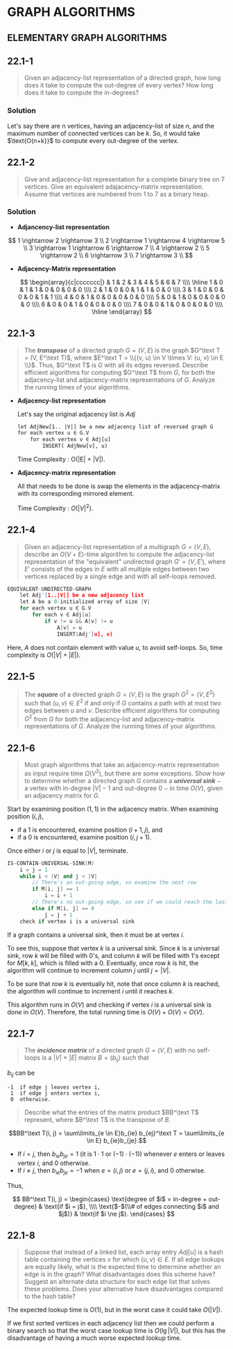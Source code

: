 # GRAPH ALGORITHMS

## ELEMENTARY GRAPH ALGORITHMS

## 22.1-1

> Given an adjacency-list representation of a directed graph, how long does it take to compute the out-degree of every vertex? How long does it take to compute the in-degrees?

### Solution

Let's say there are $\text{n}$ vertices, having an adjacency-list of size $n$, and the maximum number of connected vertices can be $k$.
So, it would take $\text{O(n+k}}$ to compute every out-degree of the vertex.

## 22.1-2

> Give and adjacency-list representation for a complete binary tree on 7 vertices. Give an equivalent adajacency-matrix representation. Assume that vertices are numbered from 1 to 7 as a binary heap.

### Solution

- **Adjancency-list representation**

$$
1 \rightarrow 2 \rightarrow 3 \\
2 \rightarrow 1 \rightarrow 4 \rightarrow 5 \\
3 \rightarrow 1 \rightarrow 6 \rightarrow 7 \\ 
4 \rightarrow 2 \\
5 \rightarrow 2 \\
6 \rightarrow 3 \\
7 \rightarrow 3 \\
$$

- **Adjacency-Matrix representation**

    $$
    \begin{array}{c|ccccccc|}
      & 1 & 2 & 3 & 4 & 5 & 6 & 7 \\\\
    \hline
    1 & 0 & 1 & 1 & 0 & 0 & 0 & 0 \\\\
    2 & 1 & 0 & 0 & 1 & 1 & 0 & 0 \\\\
    3 & 1 & 0 & 0 & 0 & 0 & 1 & 1 \\\\
    4 & 0 & 1 & 0 & 0 & 0 & 0 & 0 \\\\
    5 & 0 & 1 & 0 & 0 & 0 & 0 & 0 \\\\
    6 & 0 & 0 & 1 & 0 & 0 & 0 & 0 \\\\
    7 & 0 & 0 & 1 & 0 & 0 & 0 & 0 \\\\
    \hline
    \end{array}
    $$


## 22.1-3

> The **_transpose_** of a directed graph $G = (V, E)$ is the graph $G^\text T = (V, E^\text T)$, where $E^\text T = \\{(v, u) \in V \times V: (u, v) \in E \\}$. Thus, $G^\text T$ is $G$ with all its edges reversed. Describe efficient algorithms for computing $G^\text T$ from $G$, for both the adjacency-list and adjacency-matrix representations of $G$. Analyze the running times of your algorithms.

- **Adjacency-list representation**
	
	Let's say the original adjacency list is $Adj$
	
	```latex
	let AdjNew[1.. |V|] be a new adjacency list of reversed graph G
	for each vertex u ∈ G.V
		for each vertex v ∈ Adj[u]
			INSERT( AdjNew[v], u)
	```
	
	Time Complexity : $\text{O(|E| + |V|)}$.

- **Adjacency-matrix representation**

	All that needs to be done is swap the elements in the adjacency-matrix with its corresponding mirrored element.
	
	Time Complexity : $O(|V|^2)$.

## 22.1-4

> Given an adjacency-list representation of a multigraph $G = (V, E)$, describe an $O(V + E)$-time algorithm to compute the adjacency-list representation of the "equivalent" undirected graph $G' = (V, E')$, where $E'$ consists of the edges in $E$ with all multiple edges between two vertices replaced by a single edge and with all self-loops removed.


```cpp
EQUIVALENT-UNDIRECTED-GRAPH
    let Adj'[1..|V|] be a new adjacency list
    let A be a 0-initialized array of size |V|
    for each vertex u ∈ G.V
        for each v ∈ Adj[u]
            if v != u && A[v] != u
                A[v] = u
                INSERT(Adj'[u], v)
```

Here, $A$ does not contain element with value $u$, to avoid self-loops.
So, time complexity is $O(|V| + |E|)$.


## 22.1-5

> The **_square_** of a directed graph $G = (V, E)$ is the graph $G^2 = (V, E^2)$ such that $(u, v) \in E^2$ if and only if $G$ contains a path with at most two edges between $u$ and $v$. Describe efficient algorithms for computing $G^2$ from $G$ for both the adjacency-list and adjacency-matrix representations of $G$. Analyze the running times of your algorithms.


## 22.1-6

> Most graph algorithms that take an adjacency-matrix representation as input require time $\Omega(V^2)$, but there are some exceptions. Show how to determine whether a directed graph $G$ contains a **_universal sink_** $-$ a vertex with $\text{in-degree}$ $|V| - 1$ and $\text{out-degree}$ $0$ $-$ in time $O(V)$, given an adjacency matrix for $G$.


Start by examining position $(1, 1)$ in the adjacency matrix. When examining position $(i, j)$,

- if a $1$ is encountered, examine position $(i + 1, j)$, and
- if a $0$ is encountered, examine position $(i, j + 1)$.

Once either $i$ or $j$ is equal to $|V|$, terminate.

```cpp
IS-CONTAIN-UNIVERSAL-SINK(M)
    i = j = 1
    while i < |V| and j < |V|
        // There's an out-going edge, so examine the next row
        if M[i, j] == 1
            i = i + 1
        // There's no out-going edge, so see if we could reach the last column of current row
        else if M[i, j] == 0
            j = j + 1
    check if vertex i is a universal sink
```

If a graph contains a universal sink, then it must be at vertex $i$.

To see this, suppose that vertex $k$ is a universal sink. Since $k$ is a universal sink, row $k$ will be filled with $0$'s, and column $k$ will be filled with $1$'s except for $M[k, k]$, which is filled with a $0$. Eventually, once row $k$ is hit, the algorithm will continue to increment column $j$ until $j = |V|$.

To be sure that row $k$ is eventually hit, note that once column $k$ is reached, the algorithm will continue to increment $i$ until it reaches $k$.

This algorithm runs in $O(V)$ and checking if vertex $i$ is a universal sink is done in $O(V)$. Therefore, the total running time is $O(V) + O(V) = O(V)$.


## 22.1-7

> The **_incidence matrix_** of a directed graph $G = (V, E)$ with no self-loops is a $|V|$ $\times$ $|E|$ matrix $B=(b_\text{ij})$ such that
>
$b_{ij}$ can be
``` 
-1  if edge j leaves vertex i,
 1  if edge j enters vertex i,
 0  otherwise.
```
> Describe what the entries of the matrix product $BB^\text T$ represent, where $B^\text T$ is the transpose of $B$.

$$BB^\text T(i, j) = \sum\limits_{e \in E}b_{ie} b_{ej}^\text T = \sum\limits_{e \in E} b_{ie}b_{je}.$$

- If $i = j$, then $b_{ie} b_{je} = 1$ (it is $1 \cdot 1$ or $(-1) \cdot (-1)$) whenever $e$ enters or leaves vertex $i$, and $0$ otherwise.
- If $i \ne j$, then $b_{ie} b_{je} = -1$ when $e = (i, j)$ or $e = (j, i)$, and $0$ otherwise.

Thus,

$$
BB^\text T(i, j) =
\begin{cases}
\text{degree of $i$ = in-degree + out-degree}   & \text{if $i = j$}, \\\\
\text{$-$(\\# of edges connecting $i$ and $j$)} & \text{if $i \ne j$}.
\end{cases}
$$

## 22.1-8

> Suppose that instead of a linked list, each array entry $Adj[u]$ is a hash table containing the vertices $v$ for which $(u, v) \in E$. If all edge lookups are equally likely, what is the expected time to determine whether an edge is in the graph? What disadvantages does this scheme have? Suggest an alternate data structure for each edge list that solves these problems. Does your alternative have disadvantages compared to the hash table?

The expected lookup time is $O(1)$, but in the worst case it could take $O(|V|)$.

If we first sorted vertices in each adjacency list then we could perform a binary search so that the worst case lookup time is $O(\lg |V|)$, but this has the disadvantage of having a much worse expected lookup time.
